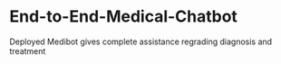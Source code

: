 # End-to-End-Medical-Chatbot
Deployed Medibot gives complete assistance regrading diagnosis and treatment
